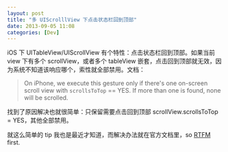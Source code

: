 ```yaml
---
layout: post
title: "多 UIScrolllView 下点击状态栏回到顶部"
date: 2013-09-05 11:08
categories: [Dev]
---
```


iOS 下 UITableView/UIScrollView 有个特性：点击状态栏回到顶部。如果当前 view 下有多个 scrollView，或者多个 tableView 嵌套，点击回到顶部就无效，因为系统不知道该响应哪个，索性就全部禁用。文档：

> On iPhone, we execute this gesture only if there's one on-screen scroll view with `scrollsToTop` == YES. If more than one is found, none will be scrolled.

找到了原因解决也就很简单：只保留需要点击回到顶部 scrollView.scrollsToTop = YES，其他全部禁用。

就这么简单的 tip 我也是最近才知道，而解决办法就在官方文档里，so [RTFM](http://en.wikipedia.org/wiki/RTFM) first.

